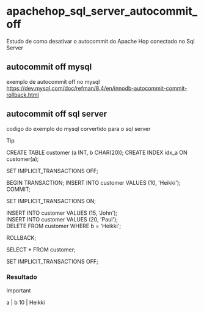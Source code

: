 # apachehop_sql_server_autocommit_off 
Estudo de como desativar o autocommit do Apache Hop conectado no Sql Server

## autocommit off mysql
exemplo de autocommit off no mysql
https://dev.mysql.com/doc/refman/8.4/en/innodb-autocommit-commit-rollback.html

## autocommit off sql server 
codigo do exemplo do mysql corvertido para o sql server 

> [!TIP]
>CREATE TABLE customer (a INT, b CHAR(20)); 
>CREATE INDEX idx_a ON customer(a); 
>
>SET IMPLICIT_TRANSACTIONS OFF; 
>
>BEGIN TRANSACTION; 
>INSERT INTO customer VALUES (10, 'Heikki');    
>COMMIT;    
>
>SET IMPLICIT_TRANSACTIONS ON;  
>
>INSERT INTO customer VALUES (15, 'John');  
>INSERT INTO customer VALUES (20, 'Paul');  
>DELETE FROM customer WHERE b = 'Heikki';   
>
>ROLLBACK;  
>
>SELECT * FROM customer;    
>
>SET IMPLICIT_TRANSACTIONS OFF; 

### Resultado
>[!IMPORTANT]
> a | b 
>10 | Heikki    